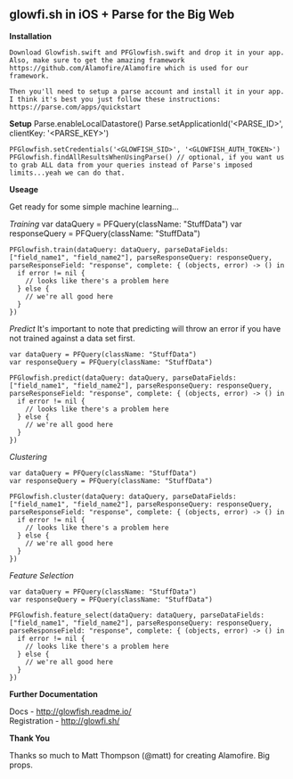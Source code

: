 
glowfi.sh in iOS + Parse for the Big Web
-----------

**Installation**

    Download Glowfish.swift and PFGlowfish.swift and drop it in your app.
    Also, make sure to get the amazing framework https://github.com/Alamofire/Alamofire which is used for our framework.
    
    Then you'll need to setup a parse account and install it in your app. I think it's best you just follow these instructions: https://parse.com/apps/quickstart

**Setup**
    Parse.enableLocalDatastore()
    Parse.setApplicationId('<PARSE_ID>', clientKey: '<PARSE_KEY>')

    PFGlowfish.setCredentials('<GLOWFISH_SID>', '<GLOWFISH_AUTH_TOKEN>')
    PFGlowfish.findAllResultsWhenUsingParse() // optional, if you want us to grab ALL data from your queries instead of Parse's imposed limits...yeah we can do that.
    

**Useage**

Get ready for some simple machine learning...

*Training*
    var dataQuery = PFQuery(className: "StuffData")
    var responseQuery = PFQuery(className: "StuffData")
    
    PFGlowfish.train(dataQuery: dataQuery, parseDataFields: ["field_name1", "field_name2"], parseResponseQuery: responseQuery, parseResponseField: "response", complete: { (objects, error) -> () in
      if error != nil {
        // looks like there's a problem here
      } else {
        // we're all good here
      }
    })

*Predict*
It's important to note that predicting will throw an error if you have not trained against a data set first.

    var dataQuery = PFQuery(className: "StuffData")
    var responseQuery = PFQuery(className: "StuffData")

    PFGlowfish.predict(dataQuery: dataQuery, parseDataFields: ["field_name1", "field_name2"], parseResponseQuery: responseQuery, parseResponseField: "response", complete: { (objects, error) -> () in
      if error != nil {
        // looks like there's a problem here
      } else {
        // we're all good here
      }
    })

*Clustering*

    var dataQuery = PFQuery(className: "StuffData")
    var responseQuery = PFQuery(className: "StuffData")

    PFGlowfish.cluster(dataQuery: dataQuery, parseDataFields: ["field_name1", "field_name2"], parseResponseQuery: responseQuery, parseResponseField: "response", complete: { (objects, error) -> () in
      if error != nil {
        // looks like there's a problem here
      } else {
        // we're all good here
      }
    })

*Feature Selection*

    var dataQuery = PFQuery(className: "StuffData")
    var responseQuery = PFQuery(className: "StuffData")

    PFGlowfish.feature_select(dataQuery: dataQuery, parseDataFields: ["field_name1", "field_name2"], parseResponseQuery: responseQuery, parseResponseField: "response", complete: { (objects, error) -> () in
      if error != nil {
        // looks like there's a problem here
      } else {
        // we're all good here
      }
    })

**Further Documentation**

Docs - http://glowfish.readme.io/  
Registration - http://glowfi.sh/

**Thank You**

Thanks so much to Matt Thompson (@matt) for creating Alamofire. Big props.
